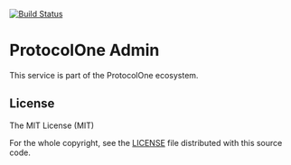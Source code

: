 [![Build Status](https://travis-ci.org/ProtocolONE/admin.protocol.one.svg?branch=master)](https://travis-ci.org/ProtocolONE/admin.protocol.one)

ProtocolOne Admin
=================

This service is part of the ProtocolOne ecosystem.



License
-------
The MIT License (MIT)

For the whole copyright, see the [LICENSE](LICENSE) file distributed with this 
source code.
